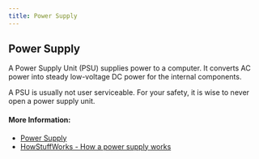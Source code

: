 ```yaml
---
title: Power Supply
---
```

## Power Supply

A Power Supply Unit (PSU) supplies power to a computer. It converts AC power into steady low-voltage DC power for the internal components. 


A PSU is usually not user serviceable. For your safety, it is wise to never open a power supply unit.
#### More Information:
<!-- Please add any articles you think might be helpful to read before writing the article -->
* <a href='https://en.wikipedia.org/wiki/Power_supply_unit_(computer)' target='_blank' rel='nofollow'>Power Supply</a>
* [HowStuffWorks - How a power supply works](https://computer.howstuffworks.com/power-supply.htm)
